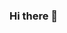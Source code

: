 ### Hi there 👋

<!--
**AnSunKnee/AnSunKnee** is a ✨ _special_ ✨ repository because its `README.md` (this file) appears on your GitHub profile.

Here are some ideas to get you started:

- 🔭 I’m currently working on how to use GitHub
- 🌱 I’m currently learning how to balance my full time job and school, while being a single father.
- 🤔 I’m looking for help with using GitHub, I'm kind of confused on how to turn in projects.
- 💬 Ask me about my favorite show at the moment...I'll give you a hint it's the Big Bang Theory
- ⚡ Fun fact: I'm a single father of a beautiful 1 year old daughter named Mayari.
- ⚡ Fun Fact: I have Guatemalan roots, which goes back to the ancient Mayans. There are 16 dialects of the Mayan language, I know some words but I wish I was fluent.
- 😁 Things That I would like to see more that will help me videos on how to do certain projects and how to turn things in.
- 🎶 I'm confused on how to use GitHub, but once I figure it out it won't be that bad.
- 😆 I love the color Turquoise.
- 🐱‍🏍 My favorite superhero is Spider-Man, but for DC I love Dr. Fate.
- 🎂 My birthday is on April, I'm a taurus. 
-->
